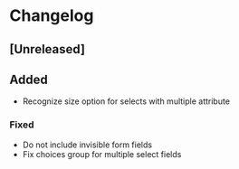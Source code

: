 # Changelog

## [Unreleased]

## Added
 
 - Recognize size option for selects with multiple attribute

### Fixed

 - Do not include invisible form fields
 - Fix choices group for multiple select fields
